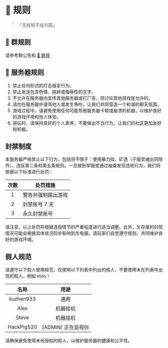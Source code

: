 # 📃 规则

> 「无规矩不成方圆」

## 📡 群规则

请参考群公告和 [📡 群规](/规则/group-rule)

## 📃 服务器规则

1. 禁止任何形式的打击报复行为。
2. 禁止发送包含色情、挑衅或侮辱性的文字。
3. 不允许在服务器内宣传其他服务器或打广告，但讨论其他游戏是允许的。
4. 请勿在服务器中谩骂他人或发生争吵，让我们共同营造一个和谐的聊天氛围。
5. 游戏过程中，请避免使用任何可能导致服务器卡顿或崩溃的机器，以维护良好的游戏环境和他人体验。
6. 游玩时，请保持良好的个人素养，不要做出不当行为，让我们的社区更加友好和积极。

## 封禁制度

本服务器严格禁止以下行为，包括但不限于：使用暴力挂、矿透（子服灵魂出窍除外）、违反第二条和第五条规则。一旦接到举报或通过抽查发现违规行为，我们将依据以下标准进行处罚：

| 次数 | 处罚措施             |
| :--: | ------------------- |
|  1   | 警告并强制踢出游戏   |
|  2   | 封禁账号 7 天        |
|  3   | 永久封禁账号         |

请注意，以上处罚将根据违规情节的严重程度进行适当调整。此外，生存服的封禁情况可能会根据具体状况同步影响到生电服。请玩家们自觉遵守规则，共同维护良好的游戏环境。


## 假人规范

请遵守以下假人使用规范，仅使用以下列表中列出的假人，不要使用未在列表中出现的假人，例如 `HSDS`！

|    名称    |        用途        |
|:----------:|:------------------:|
| liuzhen933 |        通用        |
|    Alex    |      机器挂机      |
|    Steve   |      机器挂机      |
| HackPig520 | [ADMIN] 正在监视你 |

请确保避免使用未经授权的假人，以维护服务器的健康和公平性。
